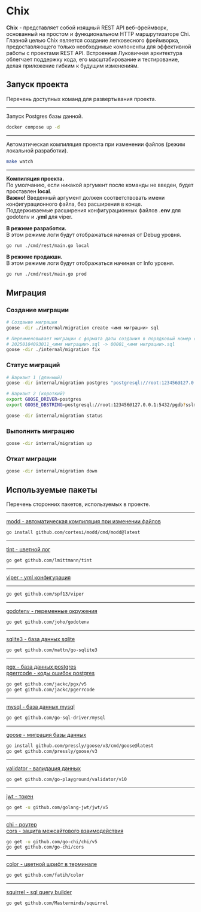 # Chix

**Chix** - представляет собой изящный REST API веб-фреймворк, основанный на простом и функциональном HTTP маршрутизаторе Chi. Главной целью Chix является создание легковесного фреймворка, предоставляющего только необходимые компоненты для эффективной работы с проектами REST API. Встроенная Луковичная архитектура облегчает поддержку кода, его масштабирование и тестирование, делая приложение гибким к будущим изменениям.

## Запуск проекта

Перечень доступных команд для развертывания проекта.

---

Запуск Postgres базы данной.

```bash
docker compose up -d
```

---

Автоматическая компиляция проекта при изменении файлов (режим локальной разработки).

```bash
make watch
```

---

**Компиляция проекта.**  
По умолчанию, если никакой аргумент после команды не введен, будет проставлен **local**.  
**Важно!** Введенный аргумент должен соответствовать имени конфигурационного файла, без расширения в конце.  
Поддерживаемые расширения конфигурационных файлов **.env** для godotenv и **.yml** для viper.

**В режиме разработки.**  
В этом режиме логи будут отображаться начиная от Debug уровня. 

```bash
go run ./cmd/rest/main.go local
```

**В режиме продакшн.**  
В этом режиме логи будут отображаться начиная от Info уровня.

```bash
go run ./cmd/rest/main.go prod
```

## Миграция

### Создание миграции

```bash
# Создание миграции
goose -dir ./internal/migration create <имя миграции> sql

# Переименовывает миграции с формата даты создания в порядковый номер создания
# 20250104093011_<имя миграции>.sql -> 00001_<имя миграции>.sql
goose -dir ./internal/migration fix
```

### Статус миграций

```bash
# Вариант 1 (длинный)
goose -dir internal/migration postgres "postgresql://root:123456@127.0.0.1:5432/pgdb?sslmode=disable" status

# Вариант 2 (короткий)
export GOOSE_DRIVER=postgres
export GOOSE_DBSTRING=postgresql://root:123456@127.0.0.1:5432/pgdb?sslmode=disable

goose -dir internal/migration status
```

### Выполнить миграцию

```bash
goose -dir internal/migration up
```

### Откат миграции

```bash
goose -dir internal/migration down
```

## Используемые пакеты

Перечень сторонних пакетов, используемых в проекте.

---

[modd - автоматическая компиляция при изменении файлов](https://github.com/cortesi/modd)

```bash
go install github.com/cortesi/modd/cmd/modd@latest
```

---

[tint - цветной лог](https://github.com/lmittmann/tint)

```bash
go get github.com/lmittmann/tint
```

---

[viper - yml конфигурация](https://github.com/spf13/viper)

---

```bash
go get github.com/spf13/viper
```

---

[godotenv - переменные окружения](https://github.com/joho/godotenv)

```bash
go get github.com/joho/godotenv
```

---

[sqlite3 - база данных sqlite](https://github.com/mattn/go-sqlite3)

```bash
go get github.com/mattn/go-sqlite3
```

---

[pgx - база данных postgres](https://github.com/jackc/pgx)  
[pgerrcode - коды ошибок postgres](https://github.com/jackc/pgerrcode)

```bash
go get github.com/jackc/pgx/v5
go get github.com/jackc/pgerrcode
```

---

[mysql - база данных mysql](https://github.com/go-sql-driver/mysql)

```bash
go get github.com/go-sql-driver/mysql
```

---

[goose - миграция базы данных](https://github.com/pressly/goose)

```bash
go install github.com/pressly/goose/v3/cmd/goose@latest
go get github.com/pressly/goose/v3
```

---

[validator - валидация данных](https://github.com/go-playground/validator)

```bash
go get github.com/go-playground/validator/v10
```

---

[jwt - токен](https://github.com/golang-jwt/jwt)

```bash
go get -u github.com/golang-jwt/jwt/v5
```

---

[chi - роутер](https://github.com/go-chi/chi)  
[cors - защита межсайтового взаимодействия](https://github.com/go-chi/cors)

```bash
go get -u github.com/go-chi/chi/v5
go get github.com/go-chi/cors
```

---

[color - цветной шрифт в терминале](https://github.com/fatih/color)

```bash
go get github.com/fatih/color
```

---

[squirrel - sql query builder](https://github.com/Masterminds/squirrel)

```bash
go get github.com/Masterminds/squirrel
```
